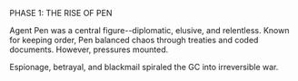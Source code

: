 PHASE 1: THE RISE OF PEN

Agent Pen was a central figure--diplomatic, elusive, and relentless. Known for keeping order,
Pen balanced chaos through treaties and coded documents. However, pressures mounted.

Espionage, betrayal, and blackmail spiraled the GC into irreversible war.
